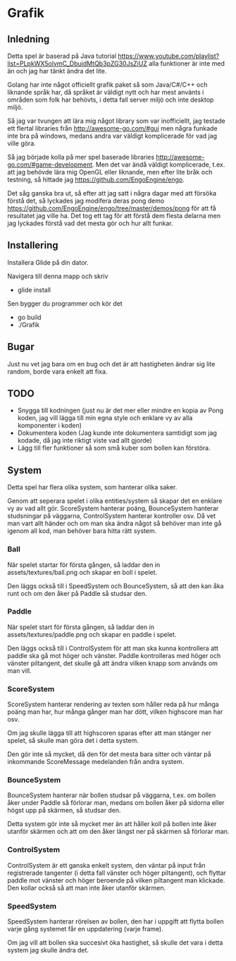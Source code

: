 # Grafik
## Inledning
Detta spel är baserad på Java tutorial https://www.youtube.com/playlist?list=PLpkWX5olvmC_DbuidMtQb3pZG30JsZjUZ alla funktioner är inte med än och jag har tänkt ändra det lite.

Golang har inte något officiellt grafik paket så som Java/C#/C++ och liknande språk har,
då språket är väldigt nytt och har mest använts i områden som folk har behövts,
i detta fall server miljö och inte desktop miljö.

Så jag var tvungen att lära mig något library som var inofficiellt,
jag testade ett flertal libraries från http://awesome-go.com/#gui men några funkade inte bra på windows,
medans andra var väldigt komplicerade för vad jag ville göra.

Så jag började kolla på mer spel baserade libraries http://awesome-go.com/#game-development.
Men det var ändå väldigt komplicerade, t.ex. att jag behövde lära mig OpenGL eller liknande,
men efter lite bråk och testning, så hittade jag https://github.com/EngoEngine/engo.

Det såg ganska bra ut, så efter att jag satt i några dagar med att försöka förstå det,
så lyckades jag modifera deras pong demo https://github.com/EngoEngine/engo/tree/master/demos/pong för att få resultatet jag ville ha.
Det tog ett tag för att förstå dem flesta delarna men jag lyckades förstå vad det mesta gör och hur allt funkar.

## Installering
Installera Glide på din dator.

Navigera till denna mapp och skriv
- glide install

Sen bygger du programmer och kör det
- go build
- ./Grafik

## Bugar
Just nu vet jag bara om en bug och det är att hastigheten ändrar sig lite random, borde vara enkelt att fixa.

## TODO
* Snygga till kodningen (just nu är det mer eller mindre en kopia av Pong koden, jag vill lägga till min egna style och enklare vy av alla komponenter i koden)
* Dokumentera koden (Jag kunde inte dokumentera samtidigt som jag kodade, då jag inte riktigt viste vad allt gjorde)
* Lägg till fler funktioner så som små kuber som bollen kan förstöra.

## System
Detta spel har flera olika system, som hanterar olika saker.

Genom att seperara spelet i olika entities/system så skapar det en enklare vy av vad allt gör.
ScoreSystem hanterar poäng, BounceSystem hanterar studsningar på väggarna, ControlSystem hanterar kontroller osv.
Då vet man vart allt händer och om man ska ändra något så behöver man inte gå igenom all kod, man behöver bara hitta rätt system.

### Ball
När spelet startar för första gången,
så laddar den in assets/textures/ball.png
och skapar en boll i spelet.

Den läggs också till i SpeedSystem och BounceSystem,
så att den kan åka runt och om den åker på Paddle så studsar den.

### Paddle
När spelet start för första gången,
så laddar den in assets/textures/paddle.png
och skapar en paddle i spelet.

Den läggs också till i ControlSystem för att man ska kunna kontrollera att paddle ska gå mot höger och vänster.
Paddle kontrolleras med höger och vänster piltangent,
det skulle gå att ändra vilken knapp som används om man vill.

### ScoreSystem
ScoreSystem hanterar rendering av texten som håller reda på hur många poäng man har,
hur många gånger man har dött,
vilken highscore man har osv.

Om jag skulle lägga till att highscoren sparas efter att man stänger ner spelet,
så skulle man göra det i detta system.

Den gör inte så mycket,
då den för det mesta bara sitter och väntar på inkommande ScoreMessage medelanden från andra system.

### BounceSystem
BounceSystem hanterar när bollen studsar på väggarna,
t.ex. om bollen åker under Paddle så förlorar man,
medans om bollen åker på sidorna eller högst upp på skärmen,
så studsar den.

Detta system gör inte så mycket mer än att håller koll på bollen inte åker utanför skärmen och att om den åker längst ner på skärmen så förlorar man.

### ControlSystem
ControlSystem är ett ganska enkelt system,
den väntar på input från registrerade tangenter (i detta fall vänster och höger piltangent),
och flyttar paddle mot vänster och höger beroende på vilken piltangent man klickade.
Den kollar också så att man inte åker utanför skärmen.

### SpeedSystem
SpeedSystem hanterar rörelsen av bollen,
den har i uppgift att flytta bollen varje gång systemet får en uppdatering (varje frame).

Om jag vill att bollen ska succesivt öka hastighet,
så skulle det vara i detta system jag skulle ändra det.